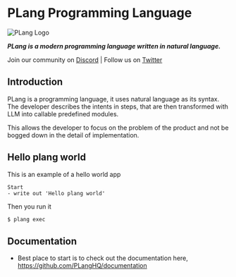 # PLang Programming Language

![PLang Logo](https://plang.is/android-chrome-192x192.png)

***PLang is a modern programming language written in natural language.***

Join our community on [Discord](https://discord.gg/A8kYUymsDD) | Follow us on [Twitter](https://twitter.com/planghq)

## Introduction

PLang is a programming language, it uses natural language as its syntax. The developer describes the intents in steps, that are then transformed with LLM into callable predefined modules.

This allows the developer to focus on the problem of the product and not be bogged down in the detail of implementation.

## Hello plang world

This is an example of a hello world app

```plang
Start
- write out 'Hello plang world'
```

Then you run it
```bash
$ plang exec
```
## Documentation
- Best place to start is to check out the documentation here, https://github.com/PLangHQ/documentation



<!--

**Here are some ideas to get you started:**

🙋‍♀️ A short introduction - what is your organization all about?
🌈 Contribution guidelines - how can the community get involved?
👩‍💻 Useful resources - where can the community find your docs? Is there anything else the community should know?
🍿 Fun facts - what does your team eat for breakfast?
🧙 Remember, you can do mighty things with the power of [Markdown](https://docs.github.com/github/writing-on-github/getting-started-with-writing-and-formatting-on-github/basic-writing-and-formatting-syntax)
-->
